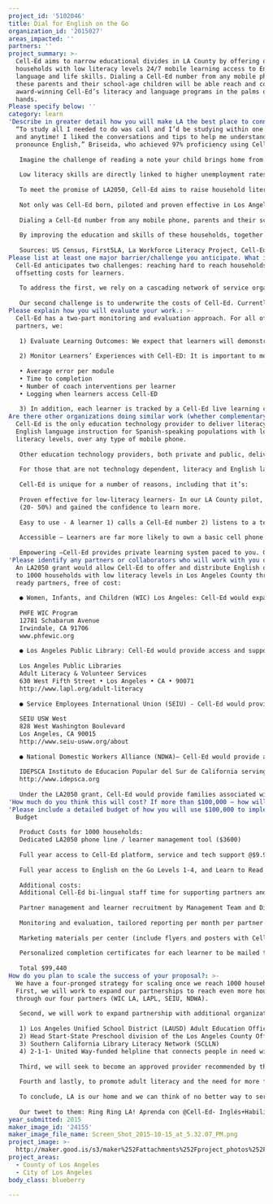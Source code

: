 ```yaml
---
project_id: '5102046'
title: Dial for English on the Go
organization_id: '2015027'
areas_impacted: ''
partners: ''
project_summary: >-
  Cell-Ed aims to narrow educational divides in LA County by offering over 1000
  households with low literacy levels 24/7 mobile learning access to English
  language and life skills. Dialing a Cell-Ed number from any mobile phone,
  these parents and their school-age children will be able reach and complete
  award-winning Cell-Ed’s literacy and language programs in the palms of their
  hands.
Please specify below: ''
category: learn
'Describe in greater detail how you will make LA the best place to connect:': >-
  “To study all I needed to do was call and I’d be studying within one second-
  and anytime! I liked the conversations and tips to help me understand and
  pronounce English,” Briseida, who achieved 97% proficiency using Cell-Ed 
   
   Imagine the challenge of reading a note your child brings home from school or taking high-school tests in math and reading or applying for a job when you simply cannot understand the material you are reading. This literacy problem impacts over 3.8M Angelenos who lack the skills to navigate school, daily life, and today’s labor market. The majority are members of Spanish-speaking households with low levels of literacy.
   
   Low literacy skills are directly linked to higher unemployment rates, lower incomes, and poor health that impact the entire household. In fact, a child who does not read proficiently by the 3rd grade is four times more likely to leave high school without a diploma. 
   
   To meet the promise of LA2050, Cell-Ed aims to raise household literacy levels for hundreds of low literate Spanish-speaking parents and their children in Los Angeles County. Parents with higher literacy and educational skills tend to value education of their children, utilize early education services more, and encourage their children to stay in school and reach higher levels of education. In this way, Cell-Ed can impact multiple ‘’LA2050 Learn” metrics over time by increasing two generation family literacy skills. 
   
   Not only was Cell-Ed born, piloted and proven effective in Los Angeles County, we have partner networks ready to offer Cell-Ed to these households for free, including social service organizations and labor unions. 
   
   Dialing a Cell-Ed number from any mobile phone, parents and their school-age children can reach award-winning Cell-Ed’s literacy and language programs – Learn to Read and English on the Go Levels 1–4 – and achieve English proficiency in the palms of their hands. 
   
   By improving the education and skills of these households, together we can help to reverse the trend in falling wages of low-earning workers, reduce income inequality, lower wage gaps, reduce poverty, and improve child well being. Addressing this gap would certainly make LA an even better place to learn for all Angelenos.
   
   Sources: US Census, First5LA, La Workforce Literacy Project, Cell-Ed
Please list at least one major barrier/challenge you anticipate. What is your strategy for overcoming these obstacles?: >-
  Cell-Ed anticipates two challenges: reaching hard to reach households and
  offsetting costs for learners. 
   
   To address the first, we rely on a cascading network of service organizations that serve families with low levels of literacy. For LA, this includes WIC LA, LAPL, SEIU and NDWA and our content partners, Centro for Latino Literacy, Building Skills Partnership and UCLA.
   
   Our second challenge is to underwrite the costs of Cell-Ed. Currently we provide Cell-Ed as a service for a $50 per user license fee. Clients include the states of New York and Texas who buy licenses for low literate and immigrant learners. The LA 2050 Learn grant would underwrite delivery of Cell-Ed to 1000 households. Cell-Ed is always free to learners with unlimited talk and text plans, but for those without (<5%), we will work with telecom partners to offset costs (e.g. MetroPCS).
Please explain how you will evaluate your work.: >-
  Cell-Ed has a two-part monitoring and evaluation approach. For all of our
  partners, we:
   
   1) Evaluate Learning Outcomes: We expect that learners will demonstrate increased literacy after completing the Cell-ED program and provide pre- and post-test assessments.
   
   2) Monitor Learners’ Experiences with Cell-ED: It is important to monitor learners’ experiences with Cell-Ed and be responsive to their needs. Fortunately, the platform includes a learner management system that automatically captures important data points. Key Performance Indicators include: 
   
   • Average error per module
   • Time to completion
   • Number of coach interventions per learner
   • Logging when learners access Cell-ED 
   
   3) In addition, each learner is tracked by a Cell-Ed live learning coach who gets feedback via live calls and two way texting and who tracks progress for each learner, including attainment and well being assessments.
Are there other organizations doing similar work (whether complementary or competitive)? What is unique about your proposed approach?: >-
  Cell-Ed is the only education technology provider to deliver literacy and
  English language instruction for Spanish-speaking populations with low
  literacy levels, over any type of mobile phone. 
   
   Other education technology providers, both private and public, deliver Internet or data dependent programs over computers or mobile apps, which limits access. For example, USALearns delivers basic ESL training for immigrant populations, but is English only and web-based. DuoLingo, another popular provider of language learning, offers Spanish speakers English lessons for free but is only available via app or web and for learners who have higher levels of education. 
   
   For those that are not technology dependent, literacy and English language learning options span library systems, private and public schools, non-profit organization and employers. The single largest provider - Los Angeles Unified School District (LAUSD) operates more than a dozen literacy related programs servicing over 400,000. What these programs have in common are low completion rates (~20-50%), due to students missing classes due to work and childcare demands, lack of time, sleep, confidence, and transportation
   
   Cell-Ed is unique for a number of reasons, including that it’s:
   
   Proven effective for low-literacy learners- In our LA County pilot, learners leaped two years – in about four months – when they completed our adult literacy course. They also showed high adherence (75%) to the course, a startling jump from classroom settings
   (20- 50%) and gained the confidence to learn more.
   
   Easy to use - A learner 1) calls a Cell-Ed number 2) listens to a teacher’s voice lesson with corresponding text and 3) texts back responses, receives additional help from a live coach or continues with the next lesson. 
   
   Accessible – Learners are far more likely to own a basic cell phone than a computer. Internet access is not required for Cell-Ed’s programs. And being forced to commute to a classroom or community center to use a computer can cause the same transportation and time obstacles that so often stymie classroom-based learning.
   
   Empowering –Cell-Ed provides private learning system paced to you. Graduates state that they have a sense of personal achievement and pride as well as feeling better educated and more confident when filling out job applications, tax forms and other documents.
'Please identify any partners or collaborators who will work with you on this project. How much of the $100,000 grant award will each partner receive?': >-
  An LA2050 grant would allow Cell-Ed to offer and distribute English on the Go
  to 1000 households with low literacy levels in Los Angeles County through
  ready partners, free of cost:
   
   ● Women, Infants, and Children (WIC) Los Angeles: Cell-Ed would expand reach and access to literacy programs to support 500 families affiliated with WIC LA, a federally-funded health and nutrition program serving over 300,000 per month across 60 centers in LA County. WIC LA reaches two-thirds of LA County children ages 0-5, 82% Latino. 
   
   PHFE WIC Program
   12781 Schabarum Avenue
   Irwindale, CA 91706
   www.phfewic.org
   
   ● Los Angeles Public Library: Cell-Ed would provide access and support to 200 families associated with its Adult literacy programs. 
   
   Los Angeles Public Libraries
   Adult Literacy & Volunteer Services
   630 West Fifth Street • Los Angeles • CA • 90071
   http://www.lapl.org/adult-literacy
   
   ● Service Employees International Union (SEIU) - Cell-Ed would provide access and support to 200 members of the SEIU United Service Workers West LA branch.
   
   SEIU USW West
   828 West Washington Boulevard
   Los Angeles, CA 90015
   http://www.seiu-usww.org/about
   
   ● National Domestic Workers Alliance (NDWA)– Cell-Ed would provide access and support to 100 members of its LA affiliate –IDEPSA – of the largest network of nannies, households and caregivers.
   
   IDEPSCA Instituto de Educacion Popular del Sur de California serving Household workers, Day labor program
   http://www.idepsca.org
   
   Under the LA2050 grant, Cell-Ed would provide families associated with these partners access to Cell-Ed’s complete literacy and language courses for Spanish speakers, live learning support, and personalized completion certificates for any and all learners. For partner centers, Cell-Ed provides outreach materials, training for staff, support with recruitment, and additional bilingual tech and education support in the event they pursue a blended learning model.
'How much do you think this will cost? If more than $100,000 – how will you cover the additional costs?': '$99, 440'
'Please include a detailed budget of how you will use $100,000 to implement this project.': |-
  Budget
   
   Product Costs for 1000 households:
   Dedicated LA2050 phone line / learner management tool ($3600)
   
   Full year access to Cell-Ed platform, service and tech support @$9.99 per household ($9,990)
   
   Full year access to English on the Go Levels 1-4, and Learn to Read programs @$50 per household (includes live coaching from Cell-Ed’s three person coaching team) ($50,000)
   
   Additional costs:
   Additional Cell-Ed bi-lingual staff time for supporting partners and 1000 households:
   
   Partner management and learner recruitment by Management Team and Director of Education 240 hours ($18,200)
   
   Monitoring and evaluation, tailored reporting per month per partner by Project Manager 230 hours ($12,650)
   
   Marketing materials per center (include flyers and posters with Cell-Ed information) $250 per partner ($1,000)
   
   Personalized completion certificates for each learner to be mailed to household and / or partner @$4 per learner ($4,000)
   
   Total $99,440
How do you plan to scale the success of your proposal?: >-
  We have a four-pronged strategy for scaling once we reach 1000 households.
  First, we will work to expand our partnerships to reach even more households
  through our four partners (WIC LA, LAPL, SEIU, NDWA). 
   
   Second, we will work to expand partnership with additional organizations that directly serve households with low-literacy in LA County, including: 
   
   1) Los Angeles Unified School District (LAUSD) Adult Education Office
   2) Head Start-State Preschool division of the Los Angeles County Office of Education 
   3) Southern California Library Literacy Network (SCLLN) 
   4) 2-1-1- United Way-funded helpline that connects people in need with essential health and human services
   
   Third, we will seek to become an approved provider recommended by the Outreach and Technical Assistance Network for Adult Educators (OTAN) for California. Currently, we have this state level status with the State of New York that licenses Cell-Ed for immigrants associated with their 27 Office for New American Opportunity Centers. In addition, Cell-Ed is an approved distance learner for the State of Texas, which provides Cell-Ed access to adult schools and community based organizations serving Spanish- speaking populations. 
   
   Fourth and lastly, to promote adult literacy and the need for more focus on this high need area in the United States, Cell-Ed is submitting an application to the adult literacy XPRIZE. Cell-Ed had the great fortune of being on the visioneering committee for the prize and continues to believe we need more players in the space to provide mobile learning pathways for all.
   
   To conclude, LA is our home and we can think of no better way to serve our region than by bridging access divides to education and wellbeing. In LA County, over one-third of adults still lack “prose literacy” and cannot read a newspaper. Over 54% speak English less than well and only 5% have access to classes. Compounding the problem, adult school funding has been slashed by more than half in our county. Cell-Ed is one way to reach households with the critical language and life skills they demand. LA2050, we urge you to help us reach these households on their terms. 
   
   Our tweet to them: Ring Ring LA! Aprenda con @Cell-Ed- Inglés+Habilidades de vida. Sobre la marcha y desde cualquier teléfono, Gratis! @LA2050 #familyliteracy
year_submitted: 2015
maker_image_id: '24155'
maker_image_file_name: Screen_Shot_2015-10-15_at_5.32.07_PM.png
project_image: >-
  http://maker.good.is/s3/maker%252Fattachments%252Fproject_photos%252Fimages%252F24155%252Fdisplay%252FScreen_Shot_2015-10-15_at_5.32.07_PM.png=c570x385
project_areas:
  - County of Los Angeles
  - City of Los Angeles
body_class: blueberry

---
```

